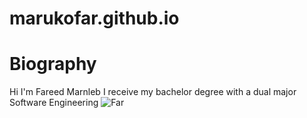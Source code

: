 # marukofar.github.io
# Biography

Hi I'm Fareed Marnleb I receive my bachelor degree with a dual major Software Engineering 
![Far](https://www.marukofar.xyz/img/contact-img.jpg)